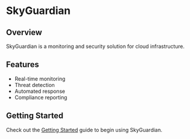 # SkyGuardian

## Overview

SkyGuardian is a monitoring and security solution for cloud infrastructure.

## Features

- Real-time monitoring
- Threat detection
- Automated response
- Compliance reporting

## Getting Started

Check out the [Getting Started](getting_started.md) guide to begin using SkyGuardian.
